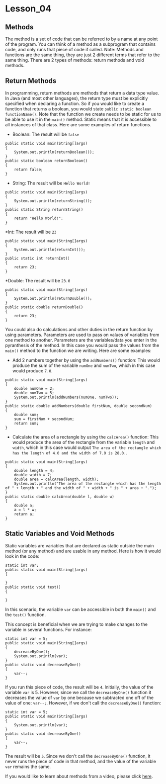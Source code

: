 # Lesson_04 #

## Methods ##
The method is a set of code that can be referred to by a name at any point of the program. You can think of a method as a subprogram that contains code, and only runs that piece of code if called. Note: Methods and functions are the same thing, they are just 2 different terms that refer to the same thing.
There are 2 types of methods: return methods and void methods. 

## Return Methods ##
In programming, return methods are methods that return a data type value. In Java (and most other languages), the return type must be explicitly specified when declaring a function. 
So if you would like to create a function that returns a boolean, you would state ```public static boolean functionName()```. Note that the function we create needs to be static for us to be able to use it in the ```main()``` method. Static means that it is accessible to all instances of that class.  Here are some examples of return functions.
* Boolean: The result will be ```false```
```
public static void main(String[]args)
{
	System.out.println(returnBoolean());
}
public static boolean returnBoolean()
{
	return false;
}
```
* String: The result will be ```Hello World!```
```
public static void main(String[]args)
{
	System.out.println(returnString());
}
public static String returnString()
{
	return "Hello World!";
}
```
*Int: The result will be ```23```
```
public static void main(String[]args)
{
	System.out.println(returnInt());
}
public static int returnInt()
{
	return 23;
}
```
*Double: The result will be ```23.0```
```
public static void main(String[]args)
{
	System.out.println(returnDouble());
}
public static double returnDouble()
{
	return 23;
}
```

You could also do calculations and other duties in the return function by using parameters. Parameters are used to pass on values of variables from one method to another. Parameters are the variables/data you enter in the pyranthesis of the method. In this case you would pass the values from the ```main()``` method to the function we are writing. Here are some examples:
* Add 2 numbers together by using the ```addNumbers()``` function: This would produce the sum of the variable ```numOne``` and ```numTwo```, which in this case would produce ```7.0```. 
```
public static void main(String[]args)
{
	double numOne = 2;
	double numTwo = 5;
	System.out.println(addNumbers(numOne, numTwo));
}
public static double addNumbers(double firstNum, double secondNum)
{
	double sum; 
	sum = firstNum + secondNum;
	return sum;
}
```
* Calculate the area of a rectangle by using the ```calcArea()``` function: This would produce the area of the rectangle from the variable ```length``` and ```width```, which in this case would output ```The area of the rectangle which has the length of 4.0 and the width of 7.0 is 28.0.```.
```
public static void main(String[]args)
{
	double length = 4;
	double width = 7;
	double area = calcArea(length, width);
	System.out.println("The area of the rectangle which has the length of " + length + " and the width of " + width + " is " + area + ".");
}
public static double calcArea(double l, double w)
{
	double a; 
	a = l * w;
	return a;
}
```

## Static Variables and Void Methods ##
Static variables are variables that are declared as static outside the main method (or any method) and are usable in any method. Here is how it would look in the code:
```
static int var;
public static void main(String[]args)
{

}
public static void test()
{

}
```
In this scenario, the variable ```var``` can be accessible in both the ```main()``` and the ```test()``` function.

This concept is beneficial when we are trying to make changes to the variable in several functions. For instance:
```
static int var = 5;
public static void main(String[]args)
{
	decreaseByOne();
	System.out.println(var);
}
public static void decreaseByOne()
{
	var--;
}
```
If you run this piece of code, the result will be ```4```. Initially, the value of the variable ```var``` is 5. However, since we call the ```decreaseByOne()``` function it decreases the value of ```var``` by one because we subtracted one off of the value of one: ```var--;```.
However, if we don't call the ```decreaseByOne()``` function:
```
static int var = 5;
public static void main(String[]args)
{
	System.out.println(var);
}
public static void decreaseByOne()
{
	var--;
}
```
The result will be ```5```. Since we don't call the ```decreaseByOne()``` function, it never runs the piece of code in that method, and the value of the variable ```var``` remains the same.

If you would like to learn about methods from a video, please click [here](https://youtu.be/eBodvWUy2NQ).
